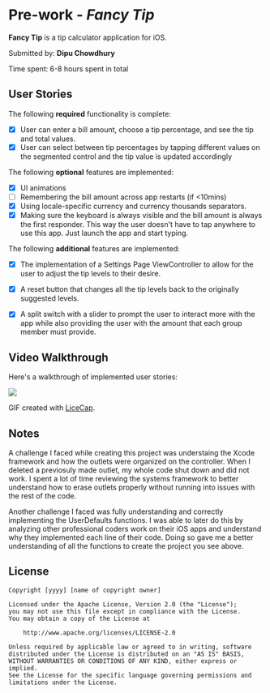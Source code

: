# Pre-work - *Fancy Tip*

**Fancy Tip** is a tip calculator application for iOS.

Submitted by: **Dipu Chowdhury**

Time spent: 6-8 hours spent in total

## User Stories

The following **required** functionality is complete:

* [x] User can enter a bill amount, choose a tip percentage, and see the tip and total values.
* [x] User can select between tip percentages by tapping different values on the segmented control and the tip value is updated accordingly

The following **optional** features are implemented:

* [x] UI animations
* [ ] Remembering the bill amount across app restarts (if <10mins)
* [x] Using locale-specific currency and currency thousands separators.
* [x] Making sure the keyboard is always visible and the bill amount is always the first responder. This way the user doesn't have to tap anywhere to use this app. Just launch the app and start typing.

The following **additional** features are implemented:

- [x] The implementation of a Settings Page ViewController to allow for the user to adjust the tip levels to their desire.
- [x] A reset button that changes all the tip levels back to the originally suggested levels.
- [x] A split switch with a slider to prompt the user to interact more with the app while also providing the user with the amount that each group member must provide.


## Video Walkthrough

Here's a walkthrough of implemented user stories:


![](https://i.imgur.com/Kge9b7M.gif)

GIF created with [LiceCap](http://www.cockos.com/licecap/).

## Notes

A challenge I faced while creating this project was understaing the Xcode framework and how the outlets were organized on the controller. When I deleted a previosuly made outlet, my whole code shut down and did not work. I spent a lot of time reviewing the systems framework to better understand how to erase outlets properly without running into issues with the rest of the code.

Another challenge I faced was fully understanding and correctly implementing the UserDefaults functions. I was able to later do this by analyzing other professional coders work on their iOS apps and understand why they implemented each line of their code. Doing so gave me a better understanding of all the functions to create the project you see above.

## License

    Copyright [yyyy] [name of copyright owner]

    Licensed under the Apache License, Version 2.0 (the "License");
    you may not use this file except in compliance with the License.
    You may obtain a copy of the License at

        http://www.apache.org/licenses/LICENSE-2.0

    Unless required by applicable law or agreed to in writing, software
    distributed under the License is distributed on an "AS IS" BASIS,
    WITHOUT WARRANTIES OR CONDITIONS OF ANY KIND, either express or implied.
    See the License for the specific language governing permissions and
    limitations under the License.
